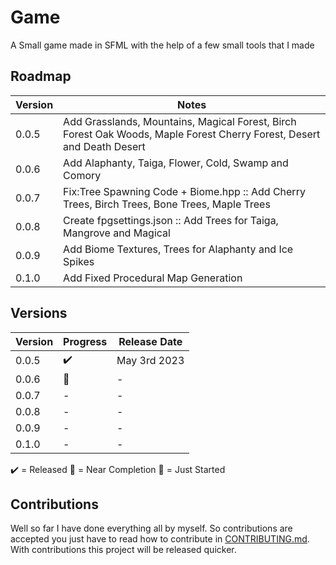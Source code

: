 # Game
A Small game made in SFML with the help of a few small tools that I made


## Roadmap

| Version | Notes                                                                                                                                     | 
| ------------- | -----------------------------------------------------------------------------------------                                           |
|  0.0.5  | Add Grasslands, Mountains, Magical Forest, Birch Forest Oak Woods, Maple Forest Cherry Forest, Desert and Death Desert                    |
|  0.0.6  | Add Alaphanty, Taiga, Flower, Cold, Swamp and Comory                                                                                      |
|  0.0.7  | Fix:Tree Spawning Code + Biome.hpp :: Add Cherry Trees, Birch Trees, Bone Trees, Maple Trees                                              |
|  0.0.8  | Create fpgsettings.json :: Add Trees for Taiga, Mangrove and Magical                                                                      |
|  0.0.9  | Add Biome Textures, Trees for Alaphanty and Ice Spikes                                                                                    |
|  0.1.0  | Add Fixed Procedural Map Generation                                                                                                       |





## Versions

| Version | Progress            | Release Date |
| ------- | ---                 | ----          |
|  0.0.5  | :heavy_check_mark:  |  May 3rd 2023 |
|  0.0.6  | :large_blue_circle: |        -      |
|  0.0.7  |    -                |        -      |
|  0.0.8  |    -                |        -      |
|  0.0.9  |    -                |        -      |
|  0.1.0  |    -                |        -      |

:heavy_check_mark: = Released
:large_blue_circle: = Near Completion
:red_circle: = Just Started

## Contributions

Well so far I have done everything all by myself. So contributions are accepted you just have to read how to contribute in [CONTRIBUTING.md](https://github.com/Gabriel-Debono-Tanti/Game/blob/main/CONTRIBUTING.md). With contributions this project will be released quicker. 
